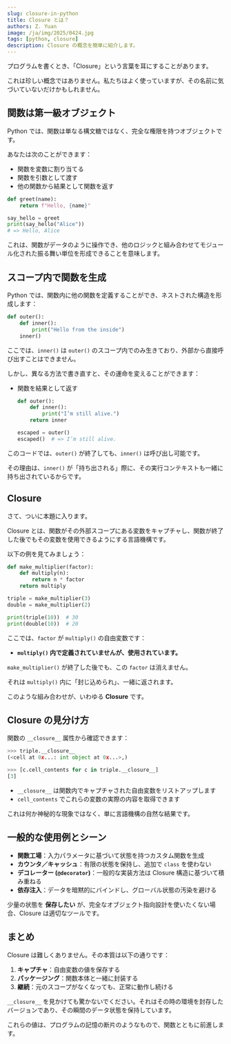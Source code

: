 ```yaml
---
slug: closure-in-python
title: Closure とは？
authors: Z. Yuan
image: /ja/img/2025/0424.jpg
tags: [python, closure]
description: Closure の概念を簡単に紹介します。
---
```


プログラムを書くとき、「Closure」という言葉を耳にすることがあります。

これは珍しい概念ではありません。私たちはよく使っていますが、その名前に気づいていないだけかもしれません。

<!-- truncate -->

## 関数は第一級オブジェクト

Python では、関数は単なる構文糖ではなく、完全な権限を持つオブジェクトです。

あなたは次のことができます：

- 関数を変数に割り当てる
- 関数を引数として渡す
- 他の関数から結果として関数を返す

```python
def greet(name):
    return f"Hello, {name}"

say_hello = greet
print(say_hello("Alice"))
# => Hello, Alice
```

これは、関数がデータのように操作でき、他のロジックと組み合わせてモジュール化された振る舞い単位を形成できることを意味します。

## スコープ内で関数を生成

Python では、関数内に他の関数を定義することができ、ネストされた構造を形成します：

```python
def outer():
    def inner():
        print("Hello from the inside")
    inner()
```

ここでは、`inner()` は `outer()` のスコープ内でのみ生きており、外部から直接呼び出すことはできません。

しかし、異なる方法で書き直すと、その運命を変えることができます：

- 関数を結果として返す

  ```python
  def outer():
      def inner():
          print("I’m still alive.")
      return inner

  escaped = outer()
  escaped()  # => I’m still alive.
  ```

このコードでは、`outer()` が終了しても、`inner()` は呼び出し可能です。

その理由は、`inner()` が「持ち出される」際に、その実行コンテキストも一緒に持ち出されているからです。

## Closure

さて、ついに本題に入ります。

Closure とは、関数がその外部スコープにある変数をキャプチャし、関数が終了した後でもその変数を使用できるようにする言語機構です。

以下の例を見てみましょう：

```python
def make_multiplier(factor):
    def multiply(n):
        return n * factor
    return multiply

triple = make_multiplier(3)
double = make_multiplier(2)

print(triple(10))  # 30
print(double(10))  # 20
```

ここでは、`factor` が `multiply()` の自由変数です：

- **`multiply()` 内で定義されていませんが、使用されています。**

`make_multiplier()` が終了した後でも、この `factor` は消えません。

それは `multiply()` 内に「封じ込められ」、一緒に返されます。

このような組み合わせが、いわゆる **Closure** です。

## Closure の見分け方

関数の `__closure__` 属性から確認できます：

```python
>>> triple.__closure__
(<cell at 0x...: int object at 0x...>,)

>>> [c.cell_contents for c in triple.__closure__]
[3]
```

- `__closure__` は関数内でキャプチャされた自由変数をリストアップします
- `cell_contents` でこれらの変数の実際の内容を取得できます

これは何か神秘的な現象ではなく、単に言語機構の自然な結果です。

## 一般的な使用例とシーン

- **関数工場**：入力パラメータに基づいて状態を持つカスタム関数を生成
- **カウンタ／キャッシュ**：有限の状態を保持し、追加で `class` を使わない
- **デコレーター (`@decorator`)**：一般的な実装方法は Closure 構造に基づいて積み重ねる
- **依存注入**：データを暗黙的にバインドし、グローバル状態の汚染を避ける

少量の状態を **保存したい** が、完全なオブジェクト指向設計を使いたくない場合、Closure は適切なツールです。

## まとめ

Closure は難しくありません。その本質は以下の通りです：

1. **キャプチャ**：自由変数の値を保存する
2. **パッケージング**：関数本体と一緒に封装する
3. **継続**：元のスコープがなくなっても、正常に動作し続ける

`__closure__` を見かけても驚かないでください。それはその時の環境を封存したバージョンであり、その瞬間のデータ状態を保持しています。

これらの値は、プログラムの記憶の断片のようなもので、関数とともに前進します。
